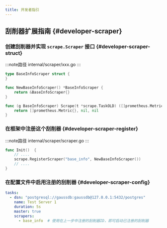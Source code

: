 ```yaml
---
title: 开发者指引
---
```


## 刮削器扩展指南 {#developer-scraper}

### 创建刮削器并实现 `scrape.Scraper` 接口 {#developer-scraper-struct}

:::note路径
internal/scraper/xxx.go
:::

```go
type BaseInfoScraper struct {
}

func NewBaseInfoScraper() *BaseInfoScraper {
    return &BaseInfoScraper{}
}

func (g BaseInfoScraper) Scrape(t *scrape.TaskOLD) ([]prometheus.Metric, []error, error) {
    return []prometheus.Metric{}, nil, nil
}
```

### 在框架中注册这个刮削器 {#developer-scraper-register}

:::note路径
internal/scraper/scraper.go
:::

```go
func Init()  {
    // ....
    scrape.RegisterScraper("base_info", NewBaseInfoScraper())
    // ....
}
```

### 在配置文件中启用注册的刮削器  {#developer-scraper-config}

```yaml
tasks:
  - dsn: "postgresql://gaussdb:gaussdb@127.0.0.1:5432/postgres"
    name: Test Server 1
    duration: 5s
    master: true
    scrapers:
      - base_info  # 使用在上一步中注册的刮削器ID，即可启动已注册的刮削器
```